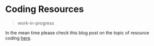 # Coding Resources

> work-in-progress

In the mean time please check this blog post on the topic of resource coding [here](https://www.rigel.dev/kuberig-coding-resources/).